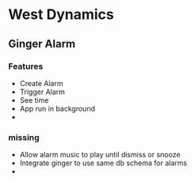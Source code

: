 # West Dynamics

## Ginger Alarm

### Features

- Create Alarm
- Trigger Alarm
- See time
- App run in background
-

### missing

- Allow alarm music to play until dismiss or snooze
- Integrate ginger to use same db schema for alarms
- 